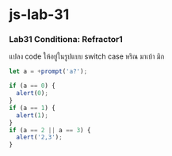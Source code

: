 # js-lab-31
### Lab31 Conditiona: Refractor1
แปลง code ให้อยู่ในรูปแบบ switch case
หริณ มาเบ้า มิก

```JavaScript
let a = +prompt('a?');

if (a == 0) {
  alert(0);
}
if (a == 1) {
  alert(1);
}
if (a == 2 || a == 3) {
  alert('2,3');
}
```
